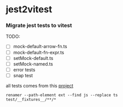 # jest2vitest

### Migrate jest tests to vitest

TODO:

- [ ] mock-default-arrow-fn.ts
- [ ] mock-default-fn-expr.ts
- [ ] setMock-default.ts
- [ ] setMock-named.ts
- [ ] error tests
- [ ] snap test

all tests comes from this [project](https://github.com/trivikr/vitest-codemod/tree/main/packages/jest/src/__fixtures__) 


`renamer --path-element ext --find js --replace ts test/__fixtures__/**/*`
